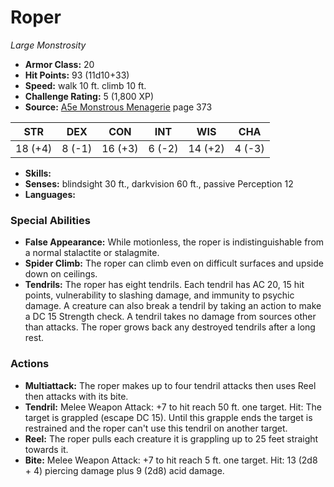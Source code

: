 # Roper

*Large* *Monstrosity*

- **Armor Class:** 20
- **Hit Points:** 93 (11d10+33)
- **Speed:** walk 10 ft. climb 10 ft.
- **Challenge Rating:** 5 (1,800 XP)
- **Source:** [A5e Monstrous Menagerie](https://enpublishingrpg.com/products/level-up-monstrous-menagerie-a5e) page 373

| STR | DEX | CON | INT | WIS | CHA |
| --- | --- | --- | --- | --- | --- |
| 18 (+4) | 8 (-1) | 16 (+3) | 6 (-2) | 14 (+2) | 4 (-3) |

- **Skills:** 
- **Senses:** blindsight 30 ft., darkvision 60 ft., passive Perception 12
- **Languages:** 
### Special Abilities
- **False Appearance:** While motionless, the roper is indistinguishable from a normal stalactite or stalagmite.
- **Spider Climb:** The roper can climb even on difficult surfaces and upside down on ceilings.
- **Tendrils:** The roper has eight tendrils. Each tendril has AC 20, 15 hit points, vulnerability to slashing damage, and immunity to psychic damage. A creature can also break a tendril by taking an action to make a DC 15 Strength check. A tendril takes no damage from sources other than attacks. The roper grows back any destroyed tendrils after a long rest.
### Actions
- **Multiattack:** The roper makes up to four tendril attacks  then uses Reel  then attacks with its bite.
- **Tendril:** Melee Weapon Attack: +7 to hit  reach 50 ft.  one target. Hit: The target is grappled (escape DC 15). Until this grapple ends  the target is restrained and the roper can't use this tendril on another target.
- **Reel:** The roper pulls each creature it is grappling up to 25 feet straight towards it.
- **Bite:** Melee Weapon Attack: +7 to hit  reach 5 ft.  one target. Hit: 13 (2d8 + 4) piercing damage plus 9 (2d8) acid damage.


